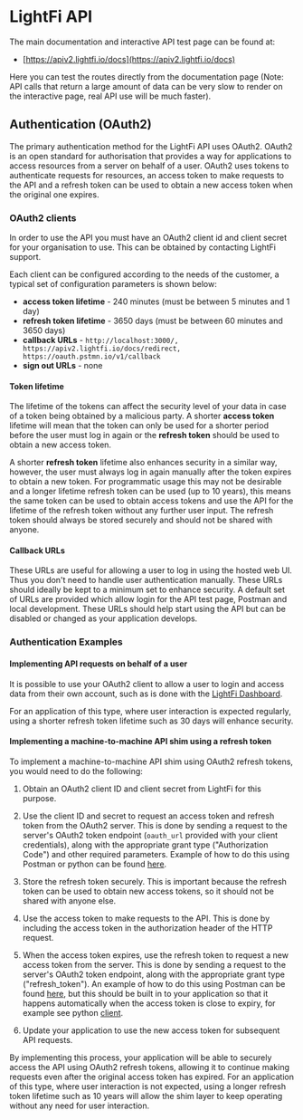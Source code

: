 # LightFi API

The main documentation and interactive API test page can be found at:

- [https://apiv2.lightfi.io/docs](https://apiv2.lightfi.io/docs) 

Here you can test the routes directly from the documentation page
(Note: API calls that return a large amount of data can be very slow to render on the interactive page,
real API use will be much faster).


## Authentication (OAuth2)

The primary authentication method for the LightFi API uses OAuth2.
OAuth2 is an open standard for authorisation that provides a way for applications to access resources from
a server on behalf of a user.
OAuth2 uses tokens to authenticate requests for resources,
an access token to make requests to the API
and a refresh token can be used to obtain a new access token when the original one expires.

### OAuth2 clients

In order to use the API you must have an OAuth2 client id and client secret for your organisation to use.
This can be obtained by contacting LightFi support.

Each client can be configured according to the needs of the customer,
a typical set of configuration parameters is shown below:
 
 - **access token lifetime** - 240 minutes (must be between 5 minutes and 1 day)
 - **refresh token lifetime** - 3650 days (must be between 60 minutes and 3650 days)
 - **callback URLs** - `http://localhost:3000/, https://apiv2.lightfi.io/docs/redirect, https://oauth.pstmn.io/v1/callback`
 - **sign out URLs** - none

#### Token lifetime

The lifetime of the tokens can affect the security level of your data in case of a token being
obtained by a malicious party.
A shorter **access token** lifetime will mean that the token can only be used for a shorter period
before the user must log in again or the **refresh token** should be used to obtain a new access token.

A shorter **refresh token** lifetime also enhances security in a similar way, however, the user
must always log in again manually after the token expires to obtain a new token.
For programmatic usage this may not be desirable and a longer lifetime refresh token can be used
(up to 10 years), this means the same token can be used to obtain access tokens and use the API
for the lifetime of the refresh token without any further user input.
The refresh token should always be stored securely and should not be shared with anyone.

#### Callback URLs

These URLs are useful for allowing a user to log in using the hosted web UI.
Thus you don't need to handle user authentication manually.
These URLs should ideally be kept to a minimum set to enhance security.
A default set of URLs are provided which allow login for the API test page, Postman and local development.
These URLs should help start using the API but can be disabled or changed as your application develops.

### Authentication Examples

#### Implementing API requests on behalf of a user

It is possible to use your OAuth2 client to allow a user to login and access data from their own account,
such as is done with the [LightFi Dashboard](/dashboard/).

For an application of this type, where user interaction is expected regularly, using a shorter
refresh token lifetime such as 30 days will enhance security.

#### Implementing a machine-to-machine API shim using a refresh token

To implement a machine-to-machine API shim using OAuth2 refresh tokens, you would need to do the following:

  1. Obtain an OAuth2 client ID and client secret from LightFi for this purpose.

  2. Use the client ID and secret to request an access token and refresh token from the OAuth2 server.
  This is done by sending a request to the server's OAuth2 token endpoint
  (`oauth_url` provided with your client credentials),
  along with the appropriate grant type ("Authorization Code") and other required parameters.
  Example of how to do this using Postman or python can be found [here](/API/client_refresh_token/).

  3. Store the refresh token securely.
  This is important because the refresh token can be used to obtain new access tokens,
  so it should not be shared with anyone else.

  4. Use the access token to make requests to the API.
  This is done by including the access token in the authorization header of the HTTP request.

  5. When the access token expires, use the refresh token to request a new access token from the server.
  This is done by sending a request to the server's OAuth2 token endpoint,
  along with the appropriate grant type ("refresh_token").
  An example of how to do this using Postman can be found [here](/API/client_refresh_token/#using-the-refresh-token),
  but this should be built in to your application so that it happens automatically when the access token is close
  to expiry, for example see python [client](/API/client_example/#using-a-refresh-token).

  6. Update your application to use the new access token for subsequent API requests.

By implementing this process, your application will be able to securely access the API using OAuth2 refresh tokens,
allowing it to continue making requests even after the original access token has expired.
For an application of this type, where user interaction is not expected, using a longer
refresh token lifetime such as 10 years will allow the shim layer to keep operating without any need for
user interaction.
